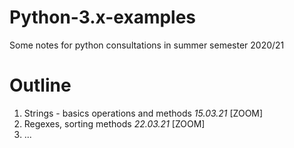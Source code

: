 # Python-3.x-examples
Some notes for python consultations in summer semester 2020/21

# Outline

1. Strings - basics operations and methods *15.03.21* [ZOOM]
2. Regexes, sorting methods *22.03.21* [ZOOM]
3. ...
